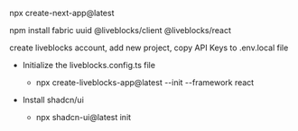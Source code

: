 npx create-next-app@latest

npm install fabric uuid @liveblocks/client @liveblocks/react

create liveblocks account, add new project, copy API Keys to .env.local file

- Initialize the liveblocks.config.ts file
    - npx create-liveblocks-app@latest --init --framework react

- Install shadcn/ui
    - npx shadcn-ui@latest init
